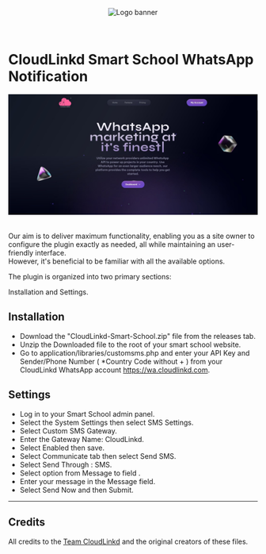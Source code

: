 <p align="center">
<img alt="Logo banner" src="https://github.com/cloudlinkd-networks/whatsapp-notification/blob/main/logo.png"/></p>
</br>

# CloudLinkd Smart School WhatsApp Notification

![Example dashboard](https://raw.githubusercontent.com/cloudlinkd-networks/WHMCS-WhatsApp-Notification/refs/heads/main/screenshot-4.png)
</br></br>

Our aim is to deliver maximum functionality, enabling you as a site owner to configure the plugin exactly as needed, all while maintaining an user-friendly interface.<br>
However, it's beneficial to be familiar with all the available options.<br>

The plugin is organized into two primary sections:<br>

Installation and Settings.

## Installation

- Download the "CloudLinkd-Smart-School.zip" file from the releases tab.
- Unzip the Downloaded file to the root of your smart school website.
- Go to application/libraries/customsms.php and enter your API Key and Sender/Phone Number ( *Country Code without + ) from your CloudLinkd WhatsApp account https://wa.cloudlinkd.com.

## Settings

- Log in to your Smart School admin panel.
- Select the System Settings then select SMS Settings.
- Select Custom SMS Gateway.
- Enter the Gateway Name: CloudLinkd.
- Select Enabled then save.
- Select Communicate tab then select Send SMS.
- Select Send Through : SMS.
- Select option from Message to field .
- Enter your message in the Message field.
- Select Send Now and then Submit.

----------

## Credits

All credits to the [Team CloudLinkd](https://www.cloudlinkd.com) and the original creators of these files.</br>

